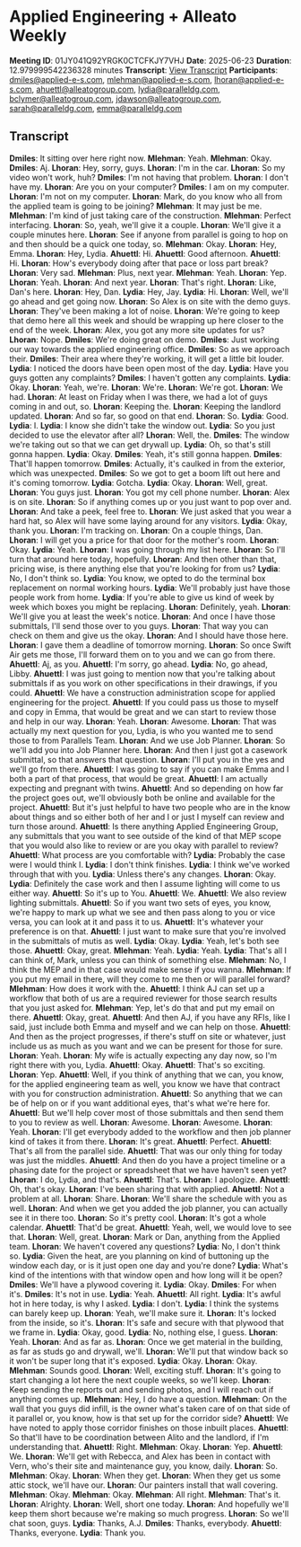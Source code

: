 # Applied Engineering + Alleato Weekly
**Meeting ID**: 01JY041Q92YRGK0CTCFKJY7VHJ
**Date**: 2025-06-23
**Duration**: 12.979999542236328 minutes
**Transcript**: [View Transcript](https://app.fireflies.ai/view/01JY041Q92YRGK0CTCFKJY7VHJ)
**Participants**: dmiles@applied-e-s.com, mlehman@applied-e-s.com, lhoran@applied-e-s.com, ahuettl@alleatogroup.com, lydia@paralleldg.com, bclymer@alleatogroup.com, jdawson@alleatogroup.com, sarah@paralleldg.com, emma@paralleldg.com

## Transcript
**Dmiles**: It sitting over here right now.
**Mlehman**: Yeah.
**Mlehman**: Okay.
**Dmiles**: Aj.
**Lhoran**: Hey, sorry, guys.
**Lhoran**: I'm in the car.
**Lhoran**: So my video won't work, huh?
**Dmiles**: I'm not having that problem.
**Lhoran**: I don't have my.
**Lhoran**: Are you on your computer?
**Dmiles**: I am on my computer.
**Lhoran**: I'm not on my computer.
**Lhoran**: Mark, do you know who all from the applied team is going to be joining?
**Mlehman**: It may just be me.
**Mlehman**: I'm kind of just taking care of the construction.
**Mlehman**: Perfect interfacing.
**Lhoran**: So, yeah, we'll give it a couple.
**Lhoran**: We'll give it a couple minutes here.
**Lhoran**: See if anyone from parallel is going to hop on and then should be a quick one today, so.
**Mlehman**: Okay.
**Lhoran**: Hey, Emma.
**Lhoran**: Hey, Lydia.
**Ahuettl**: Hi.
**Ahuettl**: Good afternoon.
**Ahuettl**: Hi.
**Lhoran**: How's everybody doing after that pace or loss part break?
**Lhoran**: Very sad.
**Mlehman**: Plus, next year.
**Mlehman**: Yeah.
**Lhoran**: Yep.
**Lhoran**: Yeah.
**Lhoran**: And next year.
**Lhoran**: That's right.
**Lhoran**: Like, Dan's here.
**Lhoran**: Hey, Dan.
**Lydia**: Hey, Jay.
**Lydia**: Hi.
**Lhoran**: Well, we'll go ahead and get going now.
**Lhoran**: So Alex is on site with the demo guys.
**Lhoran**: They've been making a lot of noise.
**Lhoran**: We're going to keep that demo here all this week and should be wrapping up here closer to the end of the week.
**Lhoran**: Alex, you got any more site updates for us?
**Lhoran**: Nope.
**Dmiles**: We're doing great on demo.
**Dmiles**: Just working our way towards the applied engineering office.
**Dmiles**: So as we approach their.
**Dmiles**: Their area where they're working, it will get a little bit louder.
**Lydia**: I noticed the doors have been open most of the day.
**Lydia**: Have you guys gotten any complaints?
**Dmiles**: I haven't gotten any complaints.
**Lydia**: Okay.
**Lhoran**: Yeah, we're.
**Lhoran**: We're.
**Lhoran**: We're got.
**Lhoran**: We had.
**Lhoran**: At least on Friday when I was there, we had a lot of guys coming in and out, so.
**Lhoran**: Keeping the.
**Lhoran**: Keeping the landlord updated.
**Lhoran**: And so far, so good on that end.
**Lhoran**: So.
**Lydia**: Good.
**Lydia**: I.
**Lydia**: I know she didn't take the window out.
**Lydia**: So you just decided to use the elevator after all?
**Lhoran**: Well, the.
**Dmiles**: The window we're taking out so that we can get drywall up.
**Lydia**: Oh, so that's still gonna happen.
**Lydia**: Okay.
**Dmiles**: Yeah, it's still gonna happen.
**Dmiles**: That'll happen tomorrow.
**Dmiles**: Actually, it's caulked in from the exterior, which was unexpected.
**Dmiles**: So we got to get a boom lift out here and it's coming tomorrow.
**Lydia**: Gotcha.
**Lydia**: Okay.
**Lhoran**: Well, great.
**Lhoran**: You guys just.
**Lhoran**: You got my cell phone number.
**Lhoran**: Alex is on site.
**Lhoran**: So if anything comes up or you just want to pop over and.
**Lhoran**: And take a peek, feel free to.
**Lhoran**: We just asked that you wear a hard hat, so Alex will have some laying around for any visitors.
**Lydia**: Okay, thank you.
**Lhoran**: I'm tracking on.
**Lhoran**: On a couple things, Dan.
**Lhoran**: I will get you a price for that door for the mother's room.
**Lhoran**: Okay.
**Lydia**: Yeah.
**Lhoran**: I was going through my list here.
**Lhoran**: So I'll turn that around here today, hopefully.
**Lhoran**: And then other than that, pricing wise, is there anything else that you're looking for from us?
**Lydia**: No, I don't think so.
**Lydia**: You know, we opted to do the terminal box replacement on normal working hours.
**Lydia**: We'll probably just have those people work from home.
**Lydia**: If you're able to give us kind of week by week which boxes you might be replacing.
**Lhoran**: Definitely, yeah.
**Lhoran**: We'll give you at least the week's notice.
**Lhoran**: And once I have those submittals, I'll send those over to you guys.
**Lhoran**: That way you can check on them and give us the okay.
**Lhoran**: And I should have those here.
**Lhoran**: I gave them a deadline of tomorrow morning.
**Lhoran**: So once Swift Air gets me those, I'll forward them on to you and we can go from there.
**Ahuettl**: Aj, as you.
**Ahuettl**: I'm sorry, go ahead.
**Lydia**: No, go ahead, Libby.
**Ahuettl**: I was just going to mention now that you're talking about submittals if as you work on other specifications in their drawings, if you could.
**Ahuettl**: We have a construction administration scope for applied engineering for the project.
**Ahuettl**: If you could pass us those to myself and copy in Emma, that would be great and we can start to review those and help in our way.
**Lhoran**: Yeah.
**Lhoran**: Awesome.
**Lhoran**: That was actually my next question for you, Lydia, is who you wanted me to send those to from Parallels Team.
**Lhoran**: And we use Job Planner.
**Lhoran**: So we'll add you into Job Planner here.
**Lhoran**: And then I just got a casework submittal, so that answers that question.
**Lhoran**: I'll put you in the yes and we'll go from there.
**Ahuettl**: I was going to say if you can make Emma and I both a part of that process, that would be great.
**Ahuettl**: I am actually expecting and pregnant with twins.
**Ahuettl**: And so depending on how far the project goes out, we'll obviously both be online and available for the project.
**Ahuettl**: But it's just helpful to have two people who are in the know about things and so either both of her and I or just I myself can review and turn those around.
**Ahuettl**: Is there anything Applied Engineering Group, any submittals that you want to see outside of the kind of that MEP scope that you would also like to review or are you okay with parallel to review?
**Ahuettl**: What process are you comfortable with?
**Lydia**: Probably the case were I would think I.
**Lydia**: I don't think finishes.
**Lydia**: I think we've worked through that with you.
**Lydia**: Unless there's any changes.
**Lhoran**: Okay.
**Lydia**: Definitely the case work and then I assume lighting will come to us either way.
**Ahuettl**: So it's up to You.
**Ahuettl**: We.
**Ahuettl**: We also review lighting submittals.
**Ahuettl**: So if you want two sets of eyes, you know, we're happy to mark up what we see and then pass along to you or vice versa, you can look at it and pass it to us.
**Ahuettl**: It's whatever your preference is on that.
**Ahuettl**: I just want to make sure that you're involved in the submittals of mutis as well.
**Lydia**: Okay.
**Lydia**: Yeah, let's both see those.
**Ahuettl**: Okay, great.
**Mlehman**: Yeah.
**Lydia**: Yeah.
**Lydia**: That's all I can think of, Mark, unless you can think of something else.
**Mlehman**: No, I think the MEP and in that case would make sense if you wanna.
**Mlehman**: If you put my email in there, will they come to me then or will parallel forward?
**Mlehman**: How does it work with the.
**Ahuettl**: I think AJ can set up a workflow that both of us are a required reviewer for those search results that you just asked for.
**Mlehman**: Yep, let's do that and put my email on there.
**Ahuettl**: Okay, great.
**Ahuettl**: And then AJ, if you have any RFIs, like I said, just include both Emma and myself and we can help on those.
**Ahuettl**: And then as the project progresses, if there's stuff on site or whatever, just include us as much as you want and we can be present for those for sure.
**Lhoran**: Yeah.
**Lhoran**: My wife is actually expecting any day now, so I'm right there with you, Lydia.
**Ahuettl**: Okay.
**Ahuettl**: That's so exciting.
**Lhoran**: Yep.
**Ahuettl**: Well, if you think of anything that we can, you know, for the applied engineering team as well, you know we have that contract with you for construction administration.
**Ahuettl**: So anything that we can be of help on or if you want additional eyes, that's what we're here for.
**Ahuettl**: But we'll help cover most of those submittals and then send them to you to review as well.
**Lhoran**: Awesome.
**Lhoran**: Awesome.
**Lhoran**: Yeah.
**Lhoran**: I'll get everybody added to the workflow and then job planner kind of takes it from there.
**Lhoran**: It's great.
**Ahuettl**: Perfect.
**Ahuettl**: That's all from the parallel side.
**Ahuettl**: That was our only thing for today was just the middles.
**Ahuettl**: And then do you have a project timeline or a phasing date for the project or spreadsheet that we have haven't seen yet?
**Lhoran**: I do, Lydia, and that's.
**Ahuettl**: That's.
**Lhoran**: I apologize.
**Ahuettl**: Oh, that's okay.
**Lhoran**: I've been sharing that with applied.
**Ahuettl**: Not a problem at all.
**Lhoran**: Share.
**Lhoran**: We'll share the schedule with you as well.
**Lhoran**: And when we get you added the job planner, you can actually see it in there too.
**Lhoran**: So it's pretty cool.
**Lhoran**: It's got a whole calendar.
**Ahuettl**: That'd be great.
**Ahuettl**: Yeah, well, we would love to see that.
**Lhoran**: Well, great.
**Lhoran**: Mark or Dan, anything from the Applied team.
**Lhoran**: We haven't covered any questions?
**Lydia**: No, I don't think so.
**Lydia**: Given the heat, are you planning on kind of buttoning up the window each day, or is it just open one day and you're done?
**Lydia**: What's kind of the intentions with that window open and how long will it be open?
**Dmiles**: We'll have a plywood covering it.
**Lydia**: Okay.
**Dmiles**: For when it's.
**Dmiles**: It's not in use.
**Lydia**: Yeah.
**Ahuettl**: All right.
**Lydia**: It's awful hot in here today, is why I asked.
**Lydia**: I don't.
**Lydia**: I think the systems can barely keep up.
**Lhoran**: Yeah, we'll make sure it.
**Lhoran**: It's locked from the inside, so it's.
**Lhoran**: It's safe and secure with that plywood that we frame in.
**Lydia**: Okay, good.
**Lydia**: No, nothing else, I guess.
**Lhoran**: Yeah.
**Lhoran**: And as far as.
**Lhoran**: Once we get material in the building, as far as studs go and drywall, we'll.
**Lhoran**: We'll put that window back so it won't be super long that it's exposed.
**Lydia**: Okay.
**Lhoran**: Okay.
**Mlehman**: Sounds good.
**Lhoran**: Well, exciting stuff.
**Lhoran**: It's going to start changing a lot here the next couple weeks, so we'll keep.
**Lhoran**: Keep sending the reports out and sending photos, and I will reach out if anything comes up.
**Mlehman**: Hey, I do have a question.
**Mlehman**: On the wall that you guys did infill, is the owner what's taken care of on that side of it parallel or, you know, how is that set up for the corridor side?
**Ahuettl**: We have noted to apply those corridor finishes on those inbuilt places.
**Ahuettl**: So that'll have to be coordination between Alito and the landlord, if I'm understanding that.
**Ahuettl**: Right.
**Mlehman**: Okay.
**Lhoran**: Yep.
**Ahuettl**: We.
**Lhoran**: We'll get with Rebecca, and Alex has been in contact with Vern, who's their site and maintenance guy, you know, daily.
**Lhoran**: So.
**Mlehman**: Okay.
**Lhoran**: When they get.
**Lhoran**: When they get us some attic stock, we'll have our.
**Lhoran**: Our painters install that wall covering.
**Mlehman**: Okay.
**Mlehman**: Okay.
**Mlehman**: All right.
**Mlehman**: That's it.
**Lhoran**: Alrighty.
**Lhoran**: Well, short one today.
**Lhoran**: And hopefully we'll keep them short because we're making so much progress.
**Lhoran**: So we'll chat soon, guys.
**Lydia**: Thanks, A.J.
**Dmiles**: Thanks, everybody.
**Ahuettl**: Thanks, everyone.
**Lydia**: Thank you.